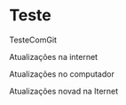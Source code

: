 # Teste
TesteComGit

Atualizações na internet

Atualizações no computador

Atualizações novad na Iternet
